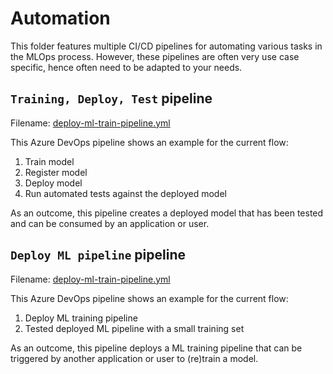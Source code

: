 # Automation

This folder features multiple CI/CD pipelines for automating various tasks in the MLOps process. However, these pipelines are often very use case specific, hence often need to be adapted to your needs.

## `Training, Deploy, Test` pipeline

Filename: [deploy-ml-train-pipeline.yml](deploy-ml-train-pipeline.yml)

This Azure DevOps pipeline shows an example for the current flow:

1. Train model
1. Register model
1. Deploy model
1. Run automated tests against the deployed model

As an outcome, this pipeline creates a deployed model that has been tested and can be consumed by an application or user.

## `Deploy ML pipeline` pipeline

Filename: [deploy-ml-train-pipeline.yml](deploy-ml-train-pipeline.yml)

This Azure DevOps pipeline shows an example for the current flow:

1. Deploy ML training pipeline
1. Tested deployed ML pipeline with a small training set

As an outcome, this pipeline deploys a ML training pipeline that can be triggered by another application or user to (re)train a model.